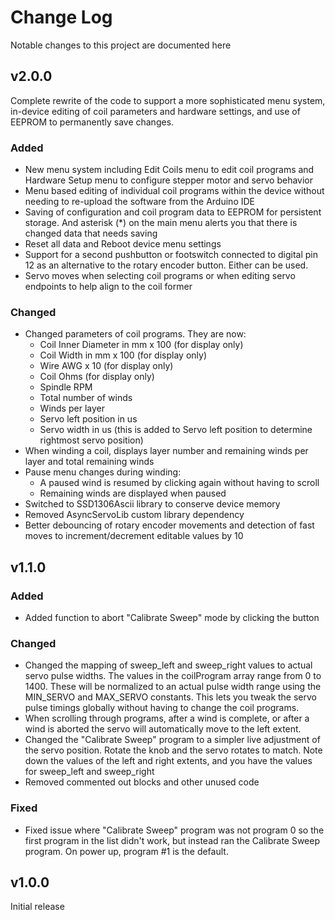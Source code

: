 # Change Log
Notable changes to this project are documented here

## v2.0.0
Complete rewrite of the code to support a more sophisticated menu system,
in-device editing of coil parameters and hardware settings, and use of
EEPROM to permanently save changes.

### Added
- New menu system including Edit Coils menu to edit coil programs
  and Hardware Setup menu to configure stepper motor and servo behavior
- Menu based editing of individual coil programs within the device without
  needing to re-upload the software from the Arduino IDE
- Saving of configuration and coil program data to EEPROM for
  persistent storage.  And asterisk (*) on the main menu alerts you that
  there is changed data that needs saving
- Reset all data and Reboot device menu settings
- Support for a second pushbutton or footswitch connected to digital pin 12
  as an alternative to the rotary encoder button.  Either can be used.
- Servo moves when selecting coil programs or when editing servo endpoints
  to help align to the coil former

### Changed
- Changed parameters of coil programs.  They are now:
  - Coil Inner Diameter in mm x 100 (for display only)
  - Coil Width in mm x 100 (for display only)
  - Wire AWG x 10 (for display only)
  - Coil Ohms (for display only)
  - Spindle RPM
  - Total number of winds
  - Winds per layer
  - Servo left position in us
  - Servo width in us (this is added to Servo left position to determine rightmost servo position)
- When winding a coil, displays layer number and remaining winds per layer and total remaining winds
- Pause menu changes during winding:
  - A paused wind is resumed by clicking again without having to scroll
  - Remaining winds are displayed when paused
- Switched to SSD1306Ascii library to conserve device memory
- Removed AsyncServoLib custom library dependency
- Better debouncing of rotary encoder movements and detection of fast moves to increment/decrement editable values by 10

## v1.1.0

### Added
- Added function to abort "Calibrate Sweep" mode by clicking the button

### Changed
- Changed the mapping of sweep_left and sweep_right values to actual
  servo pulse widths. The values in the coilProgram array range from
  0 to 1400.  These will be normalized to an actual pulse width range using the
  MIN_SERVO and MAX_SERVO constants.  This lets you tweak the servo pulse
  timings globally without having to change the coil programs.
- When scrolling through programs, after a wind is complete, or after
  a wind is aborted the servo will automatically move to the left extent.
- Changed the "Calibrate Sweep" program to a simpler live adjustment of
  the servo position.  Rotate the knob and the servo rotates to match.
  Note down the values of the left and right extents, and you have the
  values for sweep_left and sweep_right
- Removed commented out blocks and other unused code

### Fixed
- Fixed issue where "Calibrate Sweep" program was not program 0 so the
  first program in the list didn't work, but instead ran the Calibrate Sweep
  program.  On power up, program #1 is the default.

## v1.0.0

Initial release
